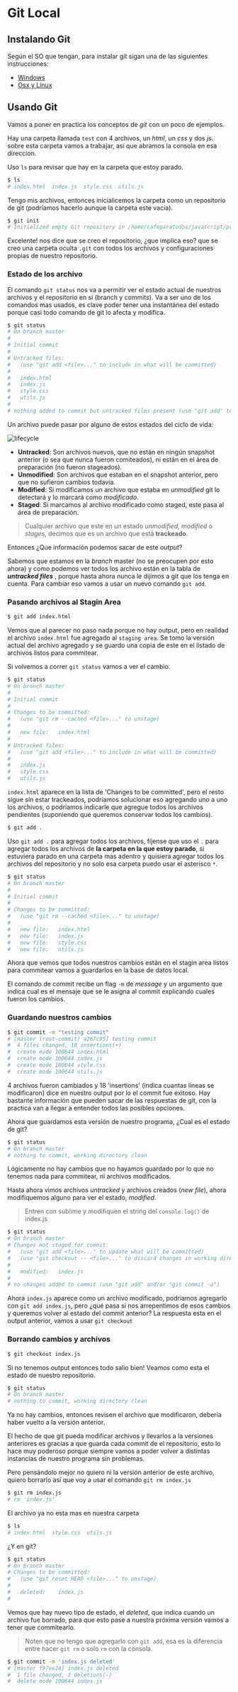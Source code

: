 # Git Local

## Instalando Git

Según el SO que tengan, para instalar git sigan una de las siguientes instrucciones:

* [Windows](https://git-for-windows.github.io/)
* [Osx y Linux](https://git-scm.com/book/en/v2/Getting-Started-Installing-Git)

## Usando Git

Vamos a poner en practica los conceptos de _git_ con un poco de ejemplos.

Hay una carpeta llamada `test` con 4 archivos, un _html_, un _css_ y dos _js_.
sobre esta carpeta vamos a trabajar, así que abramos la consola en esa direccion.

Uso `ls` para revisar que hay en la carpeta que estoy parado.
``` bash
$ ls
# index.html  index.js  style.css  utils.js
```

Tengo mis archivos, entonces inicialicemos la carpeta como un repositorio de git (podríamos hacerlo aunque la carpeta este vacía).

``` bash
$ git init
# Initialized empty Git repository in /home/cafeparatodos/javascript/prep/git/local/test/.git/
```

Excelente! nos dice que se creo el repositorio, ¿que implica eso? que se creo una carpeta oculta `.git` con todos los archivos y configuraciones propias de nuestro repositorio.

### __Estado de los archivo__

El comando `git status` nos va a permitir ver el estado actual de nuestros archivos y el repositorio en si (branch y commits). Va a ser uno de los comandos mas usados, es clave poder tener una instantánea del estado porque casi todo comando de git lo afecta y modifica.

``` bash
$ git status
# On branch master
#
# Initial commit
#
# Untracked files:
#   (use "git add <file>..." to include in what will be committed)
#
#   index.html
#   index.js
#   style.css
#   utils.js
#
# nothing added to commit but untracked files present (use "git add" to track)

```

Un archivo puede pasar por alguno de estos estados del ciclo de vida:

![lifecycle](../img/lifecycle.png)

* __Untracked__: Son archivos nuevos, que no están en ningún snapshot anterior (o sea que nunca fueron comiteados), ni están en el área de preparación (no fueron stageados).
* __Unmodified__: Son archivos que estaban en el snapshot anterior, pero que no sufieron cambios todavía.
* __Modified__: Si modificamos un archivo que estaba en _unmodified_ git lo detectará y lo marcará como _modificado_.
* __Staged__: Si marcamos al archivo modificado como staged, este pasa al área de preparación.

> Cualquier archivo que este en un estado _unmodified_, _modified_ o _stages_, decimos que es un archivo que está __trackeado__.

Entonces ¿Que información podemos sacar de este _output_?

Sabemos que estamos en la _branch_ master (no se preocupen por esto ahora) y como podemos ver todos los archivo están en la tabla de __*untracked files*__ , porque hasta ahora nunca le dijimos a git que los tenga en cuenta. Para cambiar eso vamos a usar un nuevo comando `git add`.

### __Pasando archivos al Stagin Area__

``` bash
$ git add index.html
```

Vemos que al parecer no paso nada porque no hay output, pero en realidad el archivo `index.html` fue agregado al `staging area`. Se tomo la versión actual del archivo agregado y se guardo una copia de este en el listado de archivos listos para commitear.

Si volvemos a correr `git status` vamos a ver el cambio.

``` bash
$ git status
# On branch master
#
# Initial commit
#
# Changes to be committed:
#   (use "git rm --cached <file>..." to unstage)
#
#   new file:   index.html
#
# Untracked files:
#   (use "git add <file>..." to include in what will be committed)
#
#   index.js
#   style.css
#   utils.js
```

`index.html` aparece en la lista de 'Changes to be committed', pero el resto sigue sin estar trackeados, podríamos solucionar eso agregando uno a uno los archivos, o podríamos indicarle que agregue todos los archivos pendientes (suponiendo que queremos conservar todos los cambios).


``` bash
$ git add .
```

Uso `git add .` para agregar todos los archivos, fíjense que uso el `.` para agregar todos los archivos de **la carpeta en la que estoy parado**, si estuviera parado en una carpeta mas adentro y quisiera agregar todos los archivos del repositorio y no solo esa carpeta puedo usar el asterisco `*`.

``` bash
$ git status
# On branch master
#
# Initial commit
#
# Changes to be committed:
#   (use "git rm --cached <file>..." to unstage)
#
#   new file:   index.html
#   new file:   index.js
#   new file:   style.css
#   new file:   utils.js
```

Ahora que vemos que todos nuestros cambios están en el stagin area listos para commitear vamos a guardarlos en la base de datos local.

El comando de commit recibe un flag `-m` de _message_ y un argumento que indica cual es el mensaje que se le asigna al commit explicando cuales fueron los cambios.

### __Guardando nuestros cambios__

``` bash
$ git commit -m "testing commit"
# [master (root-commit) a267c95] testing commit
#  4 files changed, 18 insertions(+)
#  create mode 100644 index.html
#  create mode 100644 index.js
#  create mode 100644 style.css
#  create mode 100644 utils.js
```

4 archivos fueron cambiados y 18 'insertions' (indica cuantas lineas se modificaron) dice en nuestro output por lo el commit fue exitoso. Hay bastante información que pueden sacar de las respuestas de git, con la practica van a llegar a entender todos las posibles opciones.

Ahora que guardamos esta versión de nuestro programa, ¿Cual es el estado de git?

``` bash
$ git status
# On branch master
# nothing to commit, working directory clean
```

Lógicamente no hay cambios que no hayamos guardado por lo que no tenemos nada para commitear, ni archivos modificados.

Hasta ahora vimos archivos _untracked_ y archivos creados (_new file_), ahora modifiquemos alguno para ver el estado, _modified_.

> Entren con sublime y modifiquen el string del `console.log()` de index.js

``` bash
$ git status
# On branch master
# Changes not staged for commit:
#   (use "git add <file>..." to update what will be committed)
#   (use "git checkout -- <file>..." to discard changes in working directory)
#
#   modified:   index.js
#
# no changes added to commit (use "git add" and/or "git commit -a")
```

Ahora `index.js` aparece como un archivo modificado, podríamos agregarlo con `git add index.js`, pero ¿qué pasa si nos arrepentimos de esos cambios y queremos volver al estado del commit anterior? La respuesta esta en el output anterior, vamos a usar `git checkout` 

### __Borrando cambios y archivos__

``` bash
$ git checkout index.js
```

Si no tenemos output entonces todo salio bien! Veamos como esta el estado de nuestro repositorio.

``` bash
$ git status
# On branch master
# nothing to commit, working directory clean
```

Ya no hay cambios, entonces revisen el archivo que modificaron, debería haber vuelto a la versión anterior.

El hecho de que git pueda modificar archivos y llevarlos a la versiones anteriores es gracias a que guarda cada commit de el repositorio, esto lo hace muy poderoso porque siempre vamos a poder volver a distintas instancias de nuestro programa sin problemas.

Pero pensándolo mejor no quiero ni la versión anterior de este archivo, quiero borrarlo así que voy a usar el comando `git rm index.js`

``` bash
$ git rm index.js
# rm 'index.js'
```

El archivo ya no esta mas en nuestra carpeta

``` bash
$ ls
# index.html  style.css  utils.js
```

¿Y en git?

``` bash
$ git status
# On branch master
# Changes to be committed:
#   (use "git reset HEAD <file>..." to unstage)
#
#   deleted:    index.js
#
```

Vemos que hay nuevo tipo de estado, el _deleted_, que indica cuando un archivo fue borrado, para que esto pase a nuestra próxima versión vamos a tener que commitearlo.

>Noten que no tengo que agregarlo con `git add`, esa es la diferencia entre hacer `git rm` o solo `rm` con la consola.

``` bash
$ git commit -m 'index.js deleted'
# [master f97ee24] index.js deleted
#  1 file changed, 3 deletions(-)
#  delete mode 100644 index.js
```
